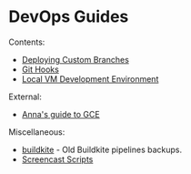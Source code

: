 # DevOps Guides

Contents:

* [Deploying Custom Branches](Deploying-Custom-Branches.md)
* [Git Hooks](Git-Hooks.md)
* [Local VM Development Environment](Local-VM-DevEnv.md)

External:

* [Anna's guide to GCE](https://docs.google.com/document/d/1Jfm6svDqsSJ57k9ezwDUHzUaGwHiR6I2xlcgUeIpcD4/edit)

Miscellaneous:

* [buildkite](buildkite) - Old Buildkite pipelines backups.
* [Screencast Scripts](developer-experience/Screencast-Scripts.md)
